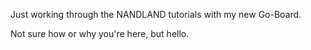 Just working through the NANDLAND tutorials with my new Go-Board.

Not sure how or why you're here, but hello.